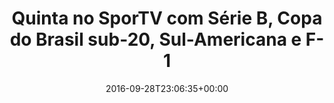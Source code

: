 ---
layout: post
title: "Quinta no SporTV com Série B, Copa do Brasil sub-20, Sul-Americana e F-1"
date: 2016-09-28T23:06:35+00:00
external_link: "http://sportv.globo.com/site/programas/sportv-news/noticia/2016/09/quinta-no-sportv-com-serie-b-copa-do-brasil-sub-20-sul-americana-e-f-1.html"
categories: news globo.com
---